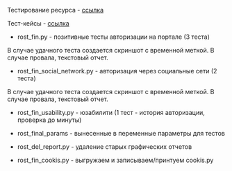 Тестирование ресурса - [ссылка](https://b2c.passport.rt.ru)

Тест-кейсы - [ссылка](https://docs.google.com/spreadsheets/d/17b2Dn4dsE4vT4mmpT3PP4MRUA3f35Ya9UeB_WdHb9EY/edit#gid=0)

* rost_fin.py - позитивные тесты авторизации на портале (3 теста)

В случае удачного теста создается скриншот с временной меткой. В случае провала, текстовый отчет. 

* rost_fin_social_network.py - авторизация через социальные сети (2 теста)

В случае удачного теста создается скриншот с временной меткой. В случае провала, текстовый отчет.

* rost_fin_usability.py - юзабилити (1 тест - история авторизации, проверка до минуты)
* rost_final_params - вынесенные в переменные параметры для тестов

* rost_del_report.py - удаление старых графических отчетов
* rost_fin_cookis.py - выгружаем и записываем/принтуем cookis.py